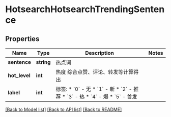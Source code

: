 # HotsearchHotsearchTrendingSentence

## Properties
Name | Type | Description | Notes
------------ | ------------- | ------------- | -------------
**sentence** | **string** | 热点词 | 
**hot_level** | **int** | 热度 综合点赞、评论、转发等计算得出 | 
**label** | **int** | 标签:   * &#x60;0&#x60; - 无   * &#x60;1&#x60; - 新   * &#x60;2&#x60; - 推荐   * &#x60;3&#x60; - 热   * &#x60;4&#x60; - 爆   * &#x60;5&#x60; - 首发 | 

[[Back to Model list]](../README.md#documentation-for-models) [[Back to API list]](../README.md#documentation-for-api-endpoints) [[Back to README]](../README.md)

